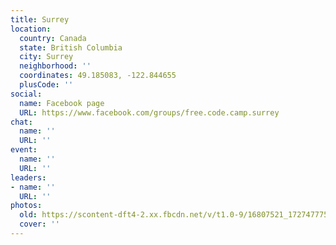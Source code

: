 ```yaml
---
title: Surrey
location:
  country: Canada
  state: British Columbia
  city: Surrey
  neighborhood: ''
  coordinates: 49.185083, -122.844655
  plusCode: ''
social:
  name: Facebook page
  URL: https://www.facebook.com/groups/free.code.camp.surrey
chat:
  name: ''
  URL: ''
event:
  name: ''
  URL: ''
leaders:
- name: ''
  URL: ''
photos:
  old: https://scontent-dft4-2.xx.fbcdn.net/v/t1.0-9/16807521_1727477757565006_5126795084720335441_n.jpg?oh=d5fad4543aecd282e8790b7749c36e1e&oe=595A2BC1
  cover: ''
---
```

